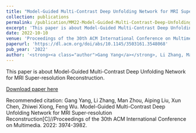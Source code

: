 ```yaml
---
title: "Model-Guided Multi-Contrast Deep Unfolding Network for MRI Super-resolution Reconstruction"
collection: publications
permalink: /publication/MM22-Model-Guided-Multi-Contrast-Deep-Unfolding-Network-for-MRI-Super-resolution-Reconstruction
excerpt: 'This paper is about Model-Guided Multi-Contrast Deep Unfolding Network for MRI Super-resolution Reconstruction.'
date: 2022-10-10
venue: 'Proceedings of the 30th ACM International Conference on Multimedia'
paperurl: 'https://dl.acm.org/doi/abs/10.1145/3503161.3548068'
pub_year: '2022'
author: '<strong><a class="author">Gang Yang</a></strong>, Li Zhang, Man Zhou, Aiping Liu, Xun Chen, Zhiwei Xiong, Feng Wu'
---
```

This paper is about Model-Guided Multi-Contrast Deep Unfolding Network for MRI Super-resolution Reconstruction.

[Download paper here](https://dl.acm.org/doi/abs/10.1145/3503161.3548068)

Recommended citation: Gang Yang, Li Zhang, Man Zhou, Aiping Liu, Xun Chen, Zhiwei Xiong, Feng Wu. Model-Guided Multi-Contrast Deep Unfolding Network for MRI Super-resolution Reconstruction[C]//Proceedings of the 30th ACM International Conference on Multimedia. 2022: 3974-3982.
